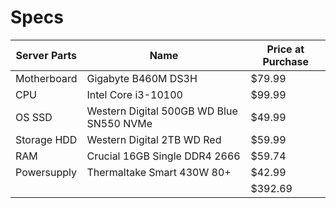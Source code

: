 # Specs


| Server Parts 	| Name                                     	| Price at Purchase 	|
|--------------	|------------------------------------------	|-------------------	|
| Motherboard  	| Gigabyte B460M DS3H                      	| $79.99            	|
| CPU          	| Intel Core i3-10100                      	| $99.99            	|
| OS SSD       	| Western Digital 500GB WD Blue SN550 NVMe 	| $49.99            	|
| Storage HDD  	| Western Digital 2TB WD Red               	| $59.99            	|
| RAM          	| Crucial 16GB Single DDR4 2666            	| $59.74            	|
| Powersupply  	| Thermaltake Smart 430W 80+               	| $42.99            	|
|              	|                                          	| $392.69            	|
